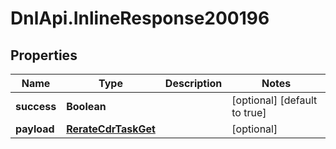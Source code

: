# DnlApi.InlineResponse200196

## Properties
Name | Type | Description | Notes
------------ | ------------- | ------------- | -------------
**success** | **Boolean** |  | [optional] [default to true]
**payload** | [**RerateCdrTaskGet**](RerateCdrTaskGet.md) |  | [optional] 


